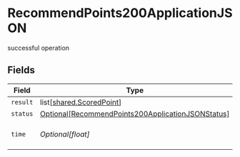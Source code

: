 # RecommendPoints200ApplicationJSON

successful operation


## Fields

| Field                                                                                                                   | Type                                                                                                                    | Required                                                                                                                | Description                                                                                                             |
| ----------------------------------------------------------------------------------------------------------------------- | ----------------------------------------------------------------------------------------------------------------------- | ----------------------------------------------------------------------------------------------------------------------- | ----------------------------------------------------------------------------------------------------------------------- |
| `result`                                                                                                                | list[[shared.ScoredPoint](../../models/shared/scoredpoint.md)]                                                          | :heavy_minus_sign:                                                                                                      | N/A                                                                                                                     |
| `status`                                                                                                                | [Optional[RecommendPoints200ApplicationJSONStatus]](../../models/operations/recommendpoints200applicationjsonstatus.md) | :heavy_minus_sign:                                                                                                      | N/A                                                                                                                     |
| `time`                                                                                                                  | *Optional[float]*                                                                                                       | :heavy_minus_sign:                                                                                                      | Time spent to process this request                                                                                      |
